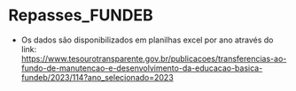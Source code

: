 # Repasses_FUNDEB
- Os dados são disponibilizados em planilhas excel por ano através do link: https://www.tesourotransparente.gov.br/publicacoes/transferencias-ao-fundo-de-manutencao-e-desenvolvimento-da-educacao-basica-fundeb/2023/114?ano_selecionado=2023